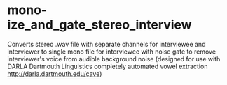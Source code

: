 # mono-ize_and_gate_stereo_interview
Converts stereo .wav file with separate channels for interviewee and interviewer to single mono file for interviewee with noise gate to remove interviewer's voice from audible background noise (designed for use with DARLA Dartmouth Linguistics completely automated vowel extraction http://darla.dartmouth.edu/cave)
